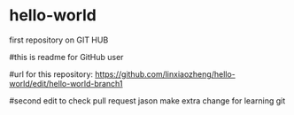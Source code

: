 # hello-world
first repository on GIT HUB

#this is readme for GitHub user

#url for this repository:
https://github.com/linxiaozheng/hello-world/edit/hello-world-branch1

#second edit to check pull request
jason make extra change for learning git
